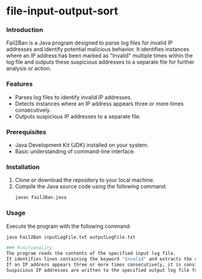 # file-input-output-sort
### Introduction
Fail2Ban is a Java program designed to parse log files for invalid IP addresses and identify potential malicious behavior. It identifies instances where an IP address has been marked as "Invalid" multiple times within the log file and outputs these suspicious addresses to a separate file for further analysis or action.

### Features
- Parses log files to identify invalid IP addresses.
- Detects instances where an IP address appears three or more times consecutively.
- Outputs suspicious IP addresses to a separate file.

### Prerequisites
- Java Development Kit (JDK) installed on your system.
- Basic understanding of command-line interface.

### Installation
1. Clone or download the repository to your local machine.
2. Compile the Java source code using the following command:
   ```bash
   javac Fail2Ban.java
### Usage
Execute the program with the following command:
```bash
java Fail2Ban inputLogFile.txt outputLogFile.txt

### Functionality
The program reads the contents of the specified input log file.
It identifies lines containing the keyword "Invalid" and extracts the corresponding IP addresses.
If an IP address appears three or more times consecutively, it is considered suspicious.
Suspicious IP addresses are written to the specified output log file for further examination.
